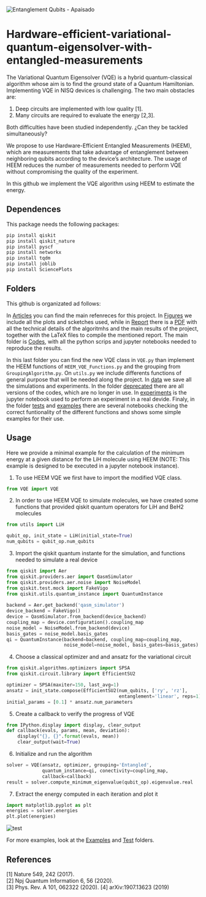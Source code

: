 ![Entanglement Qubits - Apaisado](https://user-images.githubusercontent.com/11279156/120717557-0ae1b700-c4c8-11eb-92b0-54f718282f7d.png)
# Hardware-efficient-variational-quantum-eigensolver-with-entangled-measurements

The Variational Quantum Eigensolver (VQE) is a hybrid quantum-classical algorithm whose aim is to find the ground state of a Quantum Hamiltonian. 
Implementing VQE in NISQ devices is challenging. The two main obstacles are: 

1) Deep circuits are implemented with low quality [1].
2) Many circuits are required to evaluate the energy [2,3].

Both difficulties have been studied independently. ¿Can they be tackled simultaneously?

We propose to use Hardware-Efficient Entangled Measurements (HEEM), which are measurements that take advantage of entanglement between neighboring qubits according to the device’s architecture. The usage of HEEM reduces the number of measurements needed to perform VQE without compromising the quality of the experiment.

In this github we implement the VQE algorithm using HEEM to estimate the energy.

## Dependences

This package needs the following packages:

```bash
pip install qiskit
pip install qiskit_nature
pip install pyscf
pip install networkx
pip install tqdm
pip install joblib
pip install SciencePlots
```

## Folders
This github is organizated ad follows:

In [Articles](https://github.com/LucianoPereiraValenzuela/Hardware-efficient-variational-quantum-eigensolver-with-entangled-measurements/tree/main/Articles) you can find the main refenreces for this project. In [Figures](https://github.com/LucianoPereiraValenzuela/Hardware-efficient-variational-quantum-eigensolver-with-entangled-measurements/tree/main/Figures) we include all the plots and scketches used, while in [Report](https://github.com/LucianoPereiraValenzuela/Hardware-efficient-variational-quantum-eigensolver-with-entangled-measurements/tree/main/Report) there is a [PDF](https://github.com/LucianoPereiraValenzuela/Hardware-efficient-variational-quantum-eigensolver-with-entangled-measurements/blob/main/Report/HEEM_VQE%20Report.pdf) with all the technical details of the algoritmhs and the main results of the project, together with the LaTeX files to compile the mentioned report. The main folder is [Codes](https://github.com/LucianoPereiraValenzuela/Hardware-efficient-variational-quantum-eigensolver-with-entangled-measurements/tree/main/Codes), with all the python scrips and jupyter notebooks needed to reproduce the results.

In this last folder you can find the new VQE class in `VQE.py` than implement the HEEM functions of `HEEM_VQE_Functions.py` and the grouping from `GroupingAlgorithm.py`. On `utils.py` we include differents functions of general purpose that will be needed along the project. In [data](https://github.com/LucianoPereiraValenzuela/Hardware-efficient-variational-quantum-eigensolver-with-entangled-measurements/tree/main/Codes/data) we save all the simulations and experiments. In the folder [deprecated](https://github.com/LucianoPereiraValenzuela/Hardware-efficient-variational-quantum-eigensolver-with-entangled-measurements/tree/main/Codes/deprecated) there are all versions of the codes, which are no longer in use. In [experiments](https://github.com/LucianoPereiraValenzuela/Hardware-efficient-variational-quantum-eigensolver-with-entangled-measurements/tree/main/Codes/experiments) is the jupyter notebook used to perform an experiment in a real devide. Finaly, in the folder [tests](https://github.com/LucianoPereiraValenzuela/Hardware-efficient-variational-quantum-eigensolver-with-entangled-measurements/tree/main/Codes/tests) and [examples](https://github.com/LucianoPereiraValenzuela/Hardware-efficient-variational-quantum-eigensolver-with-entangled-measurements/tree/main/Codes/examples) there are several notebooks checking the correct funtionality of the different functions and shows some simple examples for their use.

## Usage
Here we provide a minimal example for the calculation of the minimum energy at a given distance for the LiH molecule using HEEM (NOTE: This example is designed to be executed in a jupyter notebook instance).

1. To use HEEM VQE we first have to import the modified VQE class.
``` python
from VQE import VQE
```

2. In order to use HEEM VQE to simulate molecules, we have created some functions that provided qiskit quantum operators for LiH and BeH2 molecules
``` python
from utils import LiH

qubit_op, init_state = LiH(initial_state=True)
num_qubits = qubit_op.num_qubits
```

3. Import the qiskit quantum instante for the simulation, and functions needed to simulate a real device
``` python
from qiskit import Aer
from qiskit.providers.aer import QasmSimulator
from qiskit.providers.aer.noise import NoiseModel
from qiskit.test.mock import FakeVigo
from qiskit.utils.quantum_instance import QuantumInstance
  
backend = Aer.get_backend('qasm_simulator')
device_backend = FakeVigo()
device = QasmSimulator.from_backend(device_backend)
coupling_map = device.configuration().coupling_map
noise_model = NoiseModel.from_backend(device)
basis_gates = noise_model.basis_gates
qi = QuantumInstance(backend=backend, coupling_map=coupling_map,
                     noise_model=noise_model, basis_gates=basis_gates)

```

4. Choose a classical optimizer and and ansatz for the variational circuit
``` python
from qiskit.algorithms.optimizers import SPSA
from qiskit.circuit.library import EfficientSU2

optimizer = SPSA(maxiter=150, last_avg=1)
ansatz = init_state.compose(EfficientSU2(num_qubits, ['ry', 'rz'],
                                         entanglement='linear', reps=1))
initial_params = [0.1] * ansatz.num_parameters
```

5. Create a callback to verify the progress of VQE
``` python
from IPython.display import display, clear_output
def callback(evals, params, mean, deviation):  
    display("{}, {}".format(evals, mean))
    clear_output(wait=True)
```

6. Initialize and run the algorithm
``` python
solver = VQE(ansatz, optimizer, grouping='Entangled',
             quantum_instance=qi, conectivity=coupling_map,
             callback=callback)
result = solver.compute_minimum_eigenvalue(qubit_op).eigenvalue.real
```

7. Extract the energy computed in each iteration and plot it
``` python
import matplotlib.pyplot as plt
energies = solver.energies
plt.plot(energies)
```

![test](https://user-images.githubusercontent.com/11279156/120759606-78ff9b80-c513-11eb-93d5-257487a6c91d.jpeg)


For more examples, look at the [Examples](https://github.com/LucianoPereiraValenzuela/Hardware-efficient-variational-quantum-eigensolver-with-entangled-measurements/tree/main/Codes/examples) and [Test](https://github.com/LucianoPereiraValenzuela/Hardware-efficient-variational-quantum-eigensolver-with-entangled-measurements/tree/main/Codes/tests) folders.

## References
[1] Nature 549, 242 (2017).   
[2] Npj Quantum Information 6, 56 (2020).  
[3] Phys. Rev. A 101, 062322 (2020).
[4] arXiv:1907.13623 (2019)
